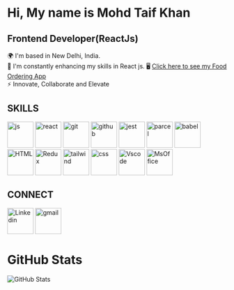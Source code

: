
# Hi, My name is Mohd Taif Khan  

## Frontend Developer(ReactJs)

🌍  I'm based in New Delhi, India.  
🧠  I'm constantly enhancing my skills in React js. 
🖥️  [Click here to see my Food Ordering App](https://foodorderappbytaif.netlify.app/)     
⚡  Innovate, Collaborate and Elevate

## SKILLS

[<img src="https://encrypted-tbn0.gstatic.com/images?q=tbn:ANd9GcSwr7hezbSLIzt0x_LcGYkOF0z4UKsj6QTEZA&s" alt="js" width="60" height="60"/>](https://www.w3schools.com/js/)
[<img src="https://encrypted-tbn0.gstatic.com/images?q=tbn:ANd9GcQ-TLdbAqtzJd2i6o0TLdIxnQUzhKNKb58koA&s" alt="react" width="60" height="60"/>](https://react.dev/learn)
[<img src="https://encrypted-tbn0.gstatic.com/images?q=tbn:ANd9GcQ3w5v3NHCaW5Ig1eG2mWbruAG3_rk_4_tJtg&s" alt="git" width="60" height="60"/>](https://git-scm.com/doc)
[<img src="https://encrypted-tbn0.gstatic.com/images?q=tbn:ANd9GcSbqj9Ii13d6hx5a9kyLnC5A8A96LDSaSZv_w&s" alt="github" width="60" height="60"/>](https://docs.github.com/en/get-started)
[<img src="https://encrypted-tbn0.gstatic.com/images?q=tbn:ANd9GcQ3SQYHAO1IZKdhvZkb4pBktXc_D_wzqVkQFA&s" alt="jest" width="60" height="60"/>](https://jestjs.io/docs/getting-started)
[<img src="https://parceljs.org/assets/og.png" alt="parcel" width="60" height="60"/>](https://parceljs.org/recipes/react/)
[<img src="https://encrypted-tbn0.gstatic.com/images?q=tbn:ANd9GcR2qUjvuCkgy2dS639FfzokycEV9BU9RWqq_I906KNB7reLxOGUcmYcCtAFyhsZeNynWyKqRPlmEs7Z-ylreRRVF1qn9Bl9ihL5oFDDYw" alt="babel" width="60" height="60"/>](https://babeljs.io/docs/)
[<img src="https://encrypted-tbn0.gstatic.com/images?q=tbn:ANd9GcQTEjk3dEXGHWf3zOPwSP5hTx6NdlNcgXdtkg&s" alt="HTML" width="60" height="60"/>](https://www.w3schools.com/html/)
[<img src="https://miro.medium.com/v2/resize:fit:500/1*tOI6UC5EaS2fPItCesI-AQ.png" alt="Redux" width="60" height="60"/>](https://redux.js.org/introduction/getting-started)
[<img src="https://encrypted-tbn0.gstatic.com/images?q=tbn:ANd9GcSVgHWDyjwN9qZsPChFzc5PRfOOOqbfgXqR3w&s" alt="tailwind" width="60" height="60"/>](https://tailwindcss.com/docs/installation)
[<img src="https://encrypted-tbn0.gstatic.com/images?q=tbn:ANd9GcRC_pqc4MwJZdVygwY49rBa1U0ndZZKBWU9PA&s" alt="css" width="60" height="60"/>](https://www.w3schools.com/css/)
[<img src="https://encrypted-tbn0.gstatic.com/images?q=tbn:ANd9GcRXw1e_BUF94tqvmJWuXqHzbCG-nP0ONdK4rA&s" alt="Vscode" width="60" height="60"/>](https://code.visualstudio.com/docs)
[<img src="https://encrypted-tbn0.gstatic.com/images?q=tbn:ANd9GcSMpnGi_CUJbErjTtT091V3MMR5nHlo_UBkPQ&s" alt="MsOffice" width="60" height="60"/>](https://www.microsoft.com/en-in/microsoft-365/microsoft-office)

## CONNECT

[<img src="https://encrypted-tbn0.gstatic.com/images?q=tbn:ANd9GcROp-tVE-R6e5Uw_LRnOl1kC5MMXciei-j0VQ&s" alt="Linkedin" width="60" height="60"/>](https://www.linkedin.com/in/taif-khan-14b404295/)
[<img src="https://cdn.vox-cdn.com/thumbor/x1-9UwiB_BeLufaPfDTRaLrACBo=/0x0:1320x880/1200x628/filters:focal(660x440:661x441)/cdn.vox-cdn.com/uploads/chorus_asset/file/21939811/newgmaillogo.jpg" alt="gmail" width="60" height="60"/>](mailto:mohd.taif.khan1@gmail.com)  

# GitHub Stats

![GitHub Stats](https://github-readme-stats.vercel.app/api?username=tk-droid&show_icons=true&count_private=true)  









